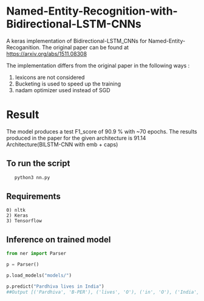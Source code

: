 # Named-Entity-Recognition-with-Bidirectional-LSTM-CNNs

A keras implementation of Bidirectional-LSTM_CNNs for Named-Entity-Recoganition. The original paper can be found at https://arxiv.org/abs/1511.08308

The implementation differs from the original paper in the following ways :

1. lexicons are not considered
2. Bucketing is used to speed up the training
3. nadam optimizer used instead of SGD

# Result

The model produces a test F1_score of 90.9 % with ~70 epochs. The results produced in the paper for the given architecture is 91.14
Architecture(BILSTM-CNN with emb + caps)

## To run the script

```bash
   python3 nn.py
```

## Requirements

    0) nltk
    2) Keras
    3) Tensorflow

## Inference on trained model

```python
from ner import Parser

p = Parser()

p.load_models("models/")

p.predict("Pardhiva lives in India")
##Output [('Pardhiva', 'B-PER'), ('lives', 'O'), ('in', 'O'), ('India', 'B-LOC')]
```
